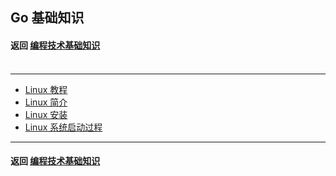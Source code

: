 ## Go 基础知识

#### 返回 [编程技术基础知识](../编程技术基础知识.md) <br><br>

---

- [Linux 教程](./基础知识/Linux教程.md)
- [Linux 简介](./基础知识/Linux简介.md)
- [Linux 安装](./基础知识/Linux安装.md)
- [Linux 系统启动过程](./基础知识/Linux系统启动过程.md)

---

#### 返回 [编程技术基础知识](../编程技术基础知识.md)
